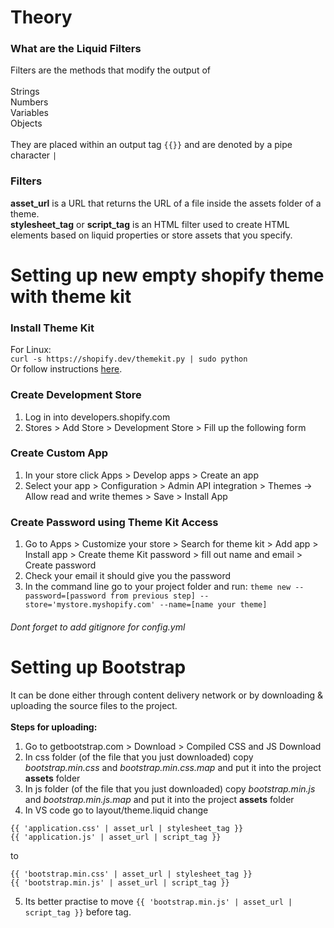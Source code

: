 # Theory
### What are the Liquid Filters
Filters are the methods that modify the output of <br><br>
Strings <br>
Numbers <br>
Variables <br>
Objects <br><br>
They are placed within an output tag `{{}}` and are denoted by a pipe character `|`

### Filters
**asset_url** is a URL that returns the URL of a file inside the assets folder of a theme.<br>
**stylesheet_tag** or **script_tag** is an HTML filter used to create HTML elements based on liquid properties or store assets that you specify. <br>

# Setting up new empty shopify theme with theme kit

### Install Theme Kit
For Linux: <br> 
    `curl -s https://shopify.dev/themekit.py | sudo python`
<br>
Or follow instructions <a href="https://shopify.dev/themes/tools/theme-kit">here</a>.

### Create Development Store
1. Log in into developers.shopify.com
2. Stores > Add Store > Development Store > Fill up the following form

### Create Custom App
1. In your store click Apps > Develop apps > Create an app
2. Select your app > Configuration > Admin API integration > Themes -> Allow read and write themes > Save > Install App

### Create Password using Theme Kit Access
1. Go to Apps > Customize your store > Search for theme kit > Add app > Install app > Create theme Kit password > fill out name and email > Create password
2. Check your email it should give you the password
3. In the command line go to your project folder and run:
    `theme new --password=[password from previous step] --store='mystore.myshopify.com' --name=[name your theme]`
    
###### Dont forget to add gitignore for config.yml


# Setting up Bootstrap
It can be done either through content delivery network or by downloading & uploading the source files to the project. <br><br>
**Steps for uploading:**
1. Go to getbootstrap.com > Download > Compiled CSS and JS Download
2. In css folder (of the file that you just downloaded) copy *bootstrap.min.css* and *bootstrap.min.css.map* and put it into the project **assets** folder
3. In js folder (of the file that you just downloaded) copy *bootstrap.min.js* and *bootstrap.min.js.map* and put it into the project **assets** folder
4. In VS code go to layout/theme.liquid change
```
{{ 'application.css' | asset_url | stylesheet_tag }}
{{ 'application.js' | asset_url | script_tag }}
```
to
```
{{ 'bootstrap.min.css' | asset_url | stylesheet_tag }}
{{ 'bootstrap.min.js' | asset_url | script_tag }}
```
5. Its better practise to move `{{ 'bootstrap.min.js' | asset_url | script_tag }}` before </body> tag.
